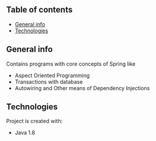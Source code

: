 ## Table of contents
* [General info](#general-info)
* [Technologies](#technologies)

## General info
Contains programs with core concepts of Spring like
* Aspect Oriented Programming 
* Transactions with database
* Autowiring and Other means of Dependency Injections
	
## Technologies
Project is created with:
* Java 1.8
